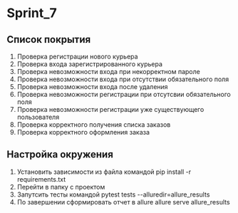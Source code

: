 # Sprint_7
## Список покрытия
1. Проверка регистрации нового курьера
2. Проверка входа зарегистрированного курьера
3. Проверка невозможности входа при некорректном пароле
4. Проверка невозможности входа при отсутствии обязательного поля
5. Проверка невозможности входа после удаления
6. Проверка невозможности регистрации при отсутсвии обязательного поля
7. Проверка невозможности регистрации уже существующего пользователя
8. Проверка корректного получения списка заказов
9. Проверка корректного оформления заказа


## Настройка окружения
1. Установить зависимости из файла командой 
pip install -r requirements.txt
2. Перейти в папку с проектом
3. Запутсить тесты командой
pytest tests --alluredir=allure_results
4. По завершении сформировать отчет в allure
allure serve allure_results 